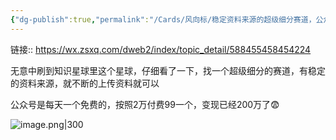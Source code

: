 ```yaml
---
{"dg-publish":true,"permalink":"/Cards/风向标/稳定资料来源的超级细分赛道，公众号变现已达200万/","tags":["生财有术","风向标"],"noteIcon":3,"created":"2024-01-08","updated":"2024-04-11"}
---
```


链接:: https://wx.zsxq.com/dweb2/index/topic_detail/588455458454224

无意中刷到知识星球里这个星球，仔细看了一下，找一个超级细分的赛道，有稳定的资料来源，就不断的上传资料就可以 

公众号是每天一个免费的，按照2万付费99一个，变现已经200万了😨


![image.png|300](http://img.xlg.life/images/202404112335123.png)

